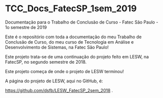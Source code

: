 # TCC_Docs_FatecSP_1sem_2019
Documentação para o Trabalho de Conclusão de Curso - Fatec São Paulo - 1o semestre de 2019

Este é o repositório com toda a documentação do meu Trabalho de Conclusão de Curso, do meu curso de Tecnologia em Análise e Desenvolvimento de Sistemas, na Fatec São Paulo!

Este projeto trata-se de uma continuação do projeto feito em LESW, na FatecSP, no segundo semestre de 2018.

Este projeto começa de onde o projeto de LESW terminou!

A página do projeto de LESW, aqui no GitHub, é:

https://github.com/dsfb/LESW_FatecSP_2sem_2018
.
